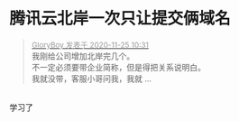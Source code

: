# 腾讯云北岸一次只让提交俩域名


<div class="quote"><blockquote><font size="2"><a href="https://www.hostloc.com/forum.php?mod=redirect&amp;goto=findpost&amp;pid=9513476&amp;ptid=771082" target="_blank"><font color="#999999">GloryBoy 发表于 2020-11-25 10:31</font></a></font><br />
我刚给公司增加北岸完几个。<br />
不一定必须要带企业简称，但是得把关系说明白。<br />
我就没带，客服小哥问我，我就 ...</blockquote></div><br />
学习了
